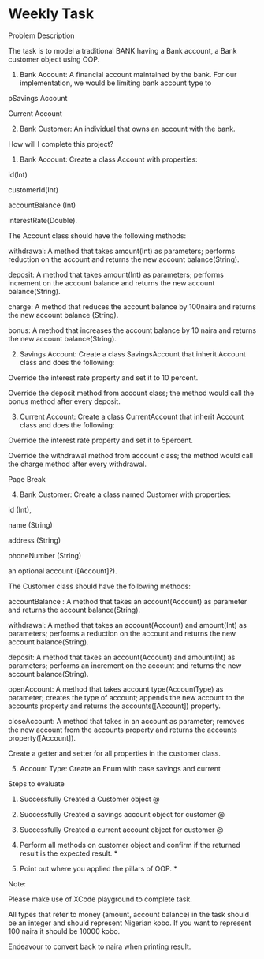 # Weekly Task 

Problem Description 

The task is to model a traditional BANK having a Bank account, a Bank customer object using OOP. 

1. Bank Account: A financial account maintained by the bank. For our implementation, we would be limiting bank account type to  

pSavings Account  

Current Account  

 
2. Bank Customer: An individual that owns an account with the bank. 
 

How will I complete this project? 

1. Bank Account: Create a class Account with properties: 

id(Int) 

customerId(Int) 

accountBalance (Int) 

interestRate(Double).  

The Account class should have the following methods: 

withdrawal:  A method that takes amount(Int) as parameters; performs reduction on the account and returns the new account balance(String). 

deposit: A method that takes amount(Int) as parameters; performs increment on the account balance and returns the new account balance(String). 

charge: A method that reduces the account balance by 100naira and returns the new account balance (String). 

bonus: A method that increases the account balance by 10 naira and returns the new account balance(String). 

2. Savings Account: Create a class SavingsAccount that inherit Account class and does the following: 

Override the interest rate property and set it to 10 percent. 

Override the deposit method from account class; the method would call the bonus method after every deposit. 

3. Current Account: Create a class CurrentAccount that inherit Account class and does the following: 

Override the interest rate property and set it to 5percent. 

Override the withdrawal method from account class; the method would call the charge method after every withdrawal. 

Page Break
 

4. Bank Customer: Create a class named Customer with properties:  

id (Int),  

name (String) 

address (String) 

phoneNumber (String) 

an optional account ([Account]?).  

The Customer class should have the following methods: 

accountBalance : A method that takes an account(Account) as parameter and returns the account balance(String). 

withdrawal:  A method that takes an account(Account) and amount(Int) as parameters; performs a reduction on the account and returns the new account balance(String). 

deposit: A method that takes an account(Account) and amount(Int) as parameters; performs an increment on the account and returns the new account balance(String). 

openAccount: A method that takes account type(AccountType) as parameter; creates the type of account; appends the new account to the accounts property and returns the accounts([Account]) property. 

closeAccount: A method that takes in an account as parameter; removes the new account from the accounts property and returns the accounts property([Account]). 

Create a getter and setter for all properties in the customer class. 

5. Account Type: Create an Enum with case savings and current 

 

Steps to evaluate 

1. Successfully Created a Customer object  @
2. Successfully Created a savings account object for customer @

3. Successfully Created a current account object for customer  @

4. Perform all methods on customer object and confirm if the returned result is the expected result. *

5. Point out where you applied the pillars of OOP. *
 

 

Note: 

Please make use of XCode playground to complete task. 

All types that refer to money (amount, account balance) in the task should be an integer and should represent Nigerian kobo. If you want to represent 100 naira it should be 10000 kobo. 

Endeavour to convert back to naira when printing result. 

 
